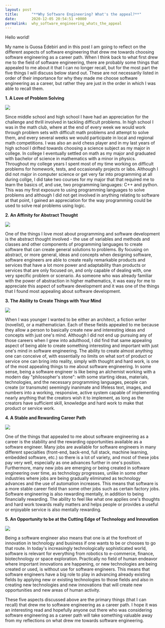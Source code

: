 ```yaml
---
layout: post
title:      "**Why Software Engineering? What's the appeal?**"
date:       2020-12-05 20:54:51 +0000
permalink:  why_software_engineering_whats_the_appeal
---
```



Hello world!


My name is Guosa Edebiri and in this post I am going to reflect on the different aspects of software engineering that drew me towards choosing software engineering as a career path. When I think back to what first drew me to the field of software engineering, there are probably some things that appealed to me about it that I can no longer recall, but for the most part the five things I will discuss below stand out. These are not necessarily listed in order of their importance for why they made me choose software engineering as a career, but rather they are just in the order in which I was able to recall them.


**1. A Love of Problem Solving**

![](https://images.chesscomfiles.com/uploads/v1/article/20990.ac6e1a0f.668x375o.237f0a587c07@2x.jpeg)

Since middle school and high school I have had an appreciation for the challenge and thrill involved in tackling difficult problems. In high school I was in the math club, where at the end of every week we would work through problem sets with difficult math problems and attempt to solve them, and every several weeks we would participate in local and regional math competitions. I was also an avid chess player and in my last years of high school I drifted towards choosing a science subject as my major in college. In college I eventually settled on math as my major and graduated with bachelor of science in mathematics with a minor in physics. Throughout my college years I spent most of my time working on difficult problems for homework, tests, and occasionally projects or labs. Although I did not major in computer science or get very far into programming at all during collge, I did take two courses for my major that that required me to learn the basics of, and use, two programming languages: C++ and python. This was my first exposure to using programming languages to solve problems and although I did not get involved in anything relating to software at that point, I gained an appreciation for the way programming could be used to solve real problems using logic.

**2. An Affinity for Abstract Thought**

![](https://thefreshtoast.com/wp-content/uploads/2017/02/bbc-new-meme-hood-documentary.jpg)

One of the things I love most about programming and software development is the abstract thought involved - the use of variables and methods and classes and other components of programming languages to create software that can create general solutions to problems. By focusing on abstract, or more general, ideas and concepts when designing software, software engineers are able to create really remarkable products and services that have a lot more power and adaptability than products or services that are only focused on, and only capable of dealing with, one very specific problem or scenario. As someone who was already familiar with the power of abstraction in higher mathematics, it was easy for me to appreciate this aspect of software development and it was one of the things that I found most appealing about software development.

**3. The Ability to Create Things with Your Mind**

![](https://3.bp.blogspot.com/-T5pEdq2agHQ/WLEDhj-q6oI/AAAAAAACDQU/SUaT4XDFDXIX5meJ8GPHPRi0qe3yQZ6qwCLcB/s1600/Alphonse_circle.gif)

When I was younger I wanted to be either an architect, a fiction writer (novelist), or a mathematician. Each of these fields appealed to me because they allow a person to basically create new and interesting ideas and concepts with just one's mind. Although I did not end up pursuing any of those careers when I grew into adulthood, I did find that same appealing aspect of being able to create something interesting and important with just one's mind in software engineering. The ability to create almost anything one can conceive of, with essentially no limits on what sort of product or service one can bring into reality, simply with thought and hard work, is one of the most appealing things to me about software engineering. In some sense, being a software engineer is like being an alchemist working with a modern day "philosopher's stone": with some starting ideas, materials, technologies, and the necessary programming languages, people can create (or transmute) seemingly inanimate and lifeless text, images, and numbers into a working, responsive, active system capable of implementing nearly anything that the creators wish it to implement, as long as the creators have sufficient skill, knowledge and hard work to make that product or service work.

**4. A Stable and Rewarding Career Path**

![](https://media2.giphy.com/media/ao0UgKsZTQwSY/giphy.gif)

One of the things that appealed to me about software engineering as a career is the stability and the rewarding opportunities available as a software engineer. Many jobs are available for software engineers in many different specialties (front-end, back-end, full stack, machine learning, embedded software, etc.) so there is a lot of variety, and most of these jobs pay very well, especially as one advances further in one's position. Furthermore, many new jobs are emerging or being created in software engineering over time, as technology progresses, unlike in some other industries where jobs are being gradually eliminated as technology advances and the use of automation increases. This means that software is a more stable career field than some other jobs such as certain factory jobs. Software engineering is also rewarding mentally, in addition to being financially rewarding. The ability to feel like what one applies one's thoughts and hard work towards really matters and helps people or provides a useful or enjoyable service is also mentally rewarding.

**5. An Opportunity to be at the Cutting Edge of Technology and Innovation**

![](https://www.hdwallpapers.in/thumbs/2016/ghost_in_the_shell_geisha_4k-t2.jpg)

Being a software engineer also means that one is at the forefront of innovation in technology and business if one wants to be or chooses to go that route. In today's increasingly technologically sophisticated world, software is relevant for everything from robotics to e-commerce, finance, biotechnology or space exploration. Practically no field of human endeavor where important innovations are happening, or new technologies are being created or used, is without use for software engineers. This means that software engineers have a big role to play in advancing already existing fields by applying new or existing technologies to those fields and also in creating new technologies and new innovations that will create new opportunities and new areas of human activity.


These five aspects discussed above are the primary things (that I can recall) that drew me to software engineering as a career path. I hope it was an interesting read and hopefully anyone out there who was considering software engineering as a career path will take something valuable away from my reflections on what drew me towards software engineering.




